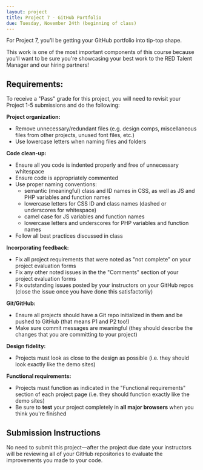 ```yaml
---
layout: project
title: Project 7 - GitHub Portfolio
due: Tuesday, November 24th (beginning of class)
---
```


For Project 7, you'll be getting your GitHub portfolio into tip-top shape.

This work is one of the most important components of this course because you'll want to be sure you're showcasing your best work to the RED Talent Manager and our hiring partners!

## Requirements:

To receive a "Pass" grade for this project, you will need to revisit your Project 1-5 submissions and do the following:

**Project organization:**

- Remove unnecessary/redundant files (e.g. design comps, miscellaneous files from other projects, unused font files, etc.)
- Use lowercase letters when naming files and folders

**Code clean-up:**

- Ensure all you code is indented properly and free of unnecessary whitespace
- Ensure code is appropriately commented
- Use proper naming conventions:
   - semantic (meaningful) class and ID names in CSS, as well as JS and PHP variables and function names
   - lowercase letters for CSS ID and class names (dashed or underscores for whitespace)
   - camel case for JS variables and function names
   - lowercase letters and underscores for PHP variables and function names
- Follow all best practices discussed in class

**Incorporating feedback:**

- Fix all project requirements that were noted as "not complete" on your project evaluation forms
- Fix any other noted issues in the the "Comments" section of your project evaluation forms
- Fix outstanding issues posted by your instructors on your GitHub repos (close the issue once you have done this satisfactorily)

**Git/GitHub:**

- Ensure all projects should have a Git repo initialized in them and be pushed to GitHub (that means P1 and P2 too!)
- Make sure commit messages are meaningful (they should describe the changes that you are committing to your project)

**Design fidelity:**

- Projects must look as close to the design as possible (i.e. they should look exactly like the demo sites)

**Functional requirements:**

- Projects must function as indicated in the "Functional requirements" section of each project page (i.e. they should function exactly like the demo sites)
- Be sure to **test** your project completely in **all major browsers** when you think you're finished

## Submission Instructions

No need to submit this project&mdash;after the project due date your instructors will be reviewing all of your GitHub repositories to evaluate the improvements you made to your code.
